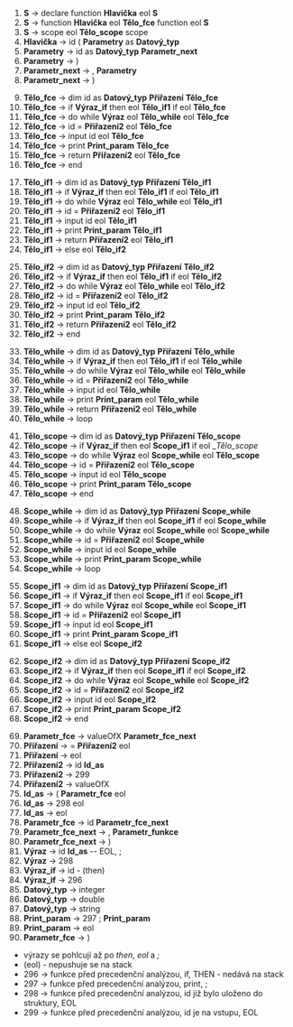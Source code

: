  1. __S__ 					→	declare  function __Hlavička__ eol __S__
 2. __S__					→	function __Hlavička__ eol __Tělo_fce__ function eol __S__
 3. __S__					→	scope eol __Tělo_scope__ scope
 4. __Hlavička__			→	id ( __Parametry__ as __Datový_typ__
 5. __Parametry__			→	id as __Datový_typ__ __Parametr_next__
 6. __Parametry__			→	)
 7. __Parametr_next__		→	, __Parametry__
 8. __Parametr_next__		→	)
<!-- Tělo funkce -->
 9. __Tělo_fce__			→	dim id as __Datový_typ__ __Přiřazení__ __Tělo_fce__
10. __Tělo_fce__			→	if __Výraz_if__ then eol __Tělo_if1__ if eol __Tělo_fce__	
11. __Tělo_fce__			→	do while __Výraz__ eol __Tělo_while__ eol __Tělo_fce__
12. __Tělo_fce__			→	id = __Přiřazení2__ eol __Tělo_fce__
13. __Tělo_fce__			→	input id eol __Tělo_fce__
14. __Tělo_fce__			→	print __Print_param__ __Tělo_fce__
15. __Tělo_fce__			→	return __Přiřazení2__ eol __Tělo_fce__
16. __Tělo_fce__			→	end
<!-- Tělo if1 -->
17. __Tělo_if1__			→	dim id as __Datový_typ__ __Přiřazení__ __Tělo_if1__
18. __Tělo_if1__			→	if __Výraz_if__ then eol __Tělo_if1__ if eol __Tělo_if1__
19. __Tělo_if1__			→	do while __Výraz__ eol __Tělo_while__ eol __Tělo_if1__
20. __Tělo_if1__			→	id = __Přiřazení2__ eol __Tělo_if1__
21. __Tělo_if1__			→	input id eol __Tělo_if1__
22. __Tělo_if1__			→	print __Print_param__ __Tělo_if1__
23. __Tělo_if1__			→	return __Přiřazení2__ eol __Tělo_if1__
24. __Tělo_if1__			→	else eol __Tělo_if2__
<!-- Tělo if2 -->
25. __Tělo_if2__			→	dim id as __Datový_typ__ __Přiřazení__ __Tělo_if2__
26. __Tělo_if2__			→	if __Výraz_if__ then eol __Tělo_if1__ if eol __Tělo_if2__
27. __Tělo_if2__			→	do while __Výraz__ eol __Tělo_while__ eol __Tělo_if2__
28. __Tělo_if2__			→	id = __Přiřazení2__ eol __Tělo_if2__
29. __Tělo_if2__			→	input id eol __Tělo_if2__
30. __Tělo_if2__			→	print __Print_param__ __Tělo_if2__
31. __Tělo_if2__			→	return __Přiřazení2__ eol __Tělo_if2__
32. __Tělo_if2__			→	end
<!-- Tělo while -->
33. __Tělo_while__			→	dim id as __Datový_typ__ __Přiřazení__ __Tělo_while__
34. __Tělo_while__			→	if __Výraz_if__ then eol __Tělo_if1__ if eol __Tělo_while__
35. __Tělo_while__			→	do while __Výraz__ eol __Tělo_while__ eol __Tělo_while__
36. __Tělo_while__			→	id = __Přiřazení2__ eol __Tělo_while__
37. __Tělo_while__			→	input id eol __Tělo_while__
38. __Tělo_while__			→	print __Print_param__ eol __Tělo_while__
39. __Tělo_while__			→	return __Přiřazení2__ eol __Tělo_while__
40. __Tělo_while__			→	loop
<!-- Tělo scope -->
41. __Tělo_scope__			→	dim id as __Datový_typ__ __Přiřazení__ __Tělo_scope__
42. __Tělo_scope__			→	if __Výraz_if__ then eol __Scope_if1__ if eol __Tělo_scope_
43. __Tělo_scope__			→	do while __Výraz__ eol __Scope_while__ eol __Tělo_scope__
44. __Tělo_scope__			→	id = __Přiřazení2__ eol __Tělo_scope__
45. __Tělo_scope__			→	input id eol __Tělo_scope__
46. __Tělo_scope__			→	print __Print_param__ __Tělo_scope__
47. __Tělo_scope__			→	end
<!-- Scope while -->
48. __Scope_while__			→	dim id as __Datový_typ__ __Přiřazení__ __Scope_while__
49. __Scope_while__			→	if __Výraz_if__ then eol __Scope_if1__ if eol __Scope_while__
50. __Scope_while__			→	do while __Výraz__ eol __Scope_while__ eol __Scope_while__
51. __Scope_while__			→	id = __Přiřazení2__ eol __Scope_while__
52. __Scope_while__			→	input id eol __Scope_while__
53. __Scope_while__			→	print __Print_param__ __Scope_while__
54. __Scope_while__			→	loop
<!-- Scope if1 -->
55. __Scope_if1__			→	dim id as __Datový_typ__ __Přiřazení__ __Scope_if1__
56. __Scope_if1__			→	if __Výraz_if__ then eol __Scope_if1__ if eol __Scope_if1__
57. __Scope_if1__			→	do while __Výraz__ eol __Scope_while__ eol __Scope_if1__
58. __Scope_if1__			→	id = __Přiřazení2__ eol __Scope_if1__
59. __Scope_if1__			→	input id eol __Scope_if1__
60. __Scope_if1__			→	print __Print_param__ __Scope_if1__
61. __Scope_if1__			→	else eol __Scope_if2__
<!-- Scope if2 -->
62. __Scope_if2__			→	dim id as __Datový_typ__ __Přiřazení__ __Scope_if2__
63. __Scope_if2__			→	if __Výraz_if__ then eol __Scope_if1__ if eol __Scope_if2__
64. __Scope_if2__			→	do while __Výraz__ eol __Scope_while__ eol __Scope_if2__
65. __Scope_if2__			→	id = __Přiřazení2__ eol __Scope_if2__
66. __Scope_if2__			→	input id eol __Scope_if2__
67. __Scope_if2__			→	print __Print_param__ __Scope_if2__
68. __Scope_if2__			→	end
<!-- Zbytek -->
69. __Parametr_fce__ 		→	valueOfX __Parametr_fce_next__
70. __Přiřazení__			→	= __Přiřazení2__ eol
71. __Přiřazení__			→ 	eol
72. __Přiřazení2__			→	id __Id_as__
73. __Přiřazení2__			→	299
90. __Přiřazení2__			→	valueOfX
74. __Id_as__				→	( __Parametr_fce__ eol
75. __Id_as__				→	298 eol
76. __Id_as__               →   eol
77. __Parametr_fce__ 		→	id __Parametr_fce_next__
78. __Parametr_fce_next__	→	, __Parametr_funkce__
79. __Parametr_fce_next__	→	)
80. __Výraz__				→	id __Id_as__ -- EOL, ;
81. __Výraz__				→	298
82. __Výraz_if__			→	id - (then)
83. __Výraz_if__			→	296
84. __Datový_typ__			→	integer
85. __Datový_typ__			→	double
86. __Datový_typ__			→	string
87. __Print_param__			→	297 ; __Print_param__
88. __Print_param__			→	eol
89.	__Parametr_fce__ 		→	)

*	výrazy se pohlcují až po _then_, _eol_ a _;_
*	(eol) - nepushuje se na stack
*   296		→	funkce před precedenční analýzou, if, THEN - nedává na stack
*   297		→	funkce před precedenční analýzou, print, ;
*   298		→	funkce před precedenční analýzou, id již bylo uloženo do struktury, EOL
*   299		→	funkce před precedenční analýzou, id je na vstupu, EOL


